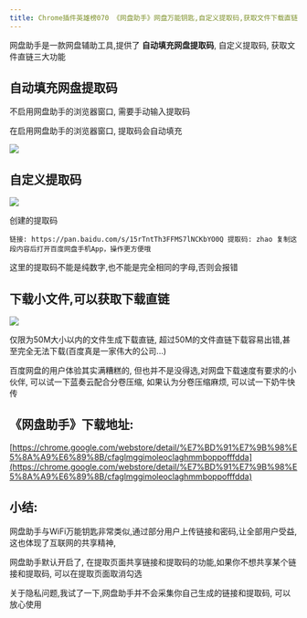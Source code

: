 ```yaml
---
title: Chrome插件英雄榜070 《网盘助手》网盘万能钥匙,自定义提取码,获取文件下载直链
---
```


网盘助手是一款网盘辅助工具,提供了 **自动填充网盘提取码**, 自定义提取码, 获取文件直链三大功能


## 自动填充网盘提取码

不启用网盘助手的浏览器窗口, 需要手动输入提取码

在启用网盘助手的浏览器窗口, 提取码会自动填充

![](https://v2fy.com/asset/070-pan/001.gif)



## 自定义提取码

![](https://v2fy.com/asset/070-pan/002.gif)


创建的提取码

```
链接: https://pan.baidu.com/s/15rTntTh3FFMS7lNCKbYO0Q 提取码: zhao 复制这段内容后打开百度网盘手机App，操作更方便哦
```

这里的提取码不能是纯数字,也不能是完全相同的字母,否则会报错


## 下载小文件,可以获取下载直链

![](https://v2fy.com/asset/070-pan/003.gif)

仅限为50M大小以内的文件生成下载直链, 超过50M的文件直链下载容易出错,甚至完全无法下载(百度真是一家伟大的公司...)

百度网盘的用户体验其实满糟糕的, 但也并不是没得选,对网盘下载速度有要求的小伙伴, 可以试一下蓝奏云配合分卷压缩, 如果认为分卷压缩麻烦, 可以试一下奶牛快传

## 《网盘助手》下载地址:

[https://chrome.google.com/webstore/detail/%E7%BD%91%E7%9B%98%E5%8A%A9%E6%89%8B/cfaglmggimoleoclaghmmboppofffdda](https://chrome.google.com/webstore/detail/%E7%BD%91%E7%9B%98%E5%8A%A9%E6%89%8B/cfaglmggimoleoclaghmmboppofffdda)


## 小结:

网盘助手与WiFi万能钥匙非常类似,通过部分用户上传链接和密码,让全部用户受益,这也体现了互联网的共享精神, 

网盘助手默认开启了, 在提取页面共享链接和提取码的功能,如果你不想共享某个链接和提取码, 可以在提取页面取消勾选

关于隐私问题,我试了一下,网盘助手并不会采集你自己生成的链接和提取码, 可以放心使用